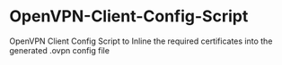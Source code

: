 # OpenVPN-Client-Config-Script
OpenVPN Client Config Script to Inline the required certificates into the generated .ovpn config file
